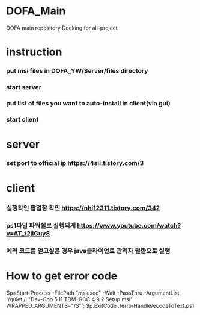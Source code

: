 # DOFA_Main
DOFA main repository
Docking for all-project

# instruction
### put msi files in DOFA_YW/Server/files directory
### start server
### put list of files you want to auto-install in client(via gui)
### start client

# server
### set port to official ip https://4sii.tistory.com/3

# client 
### 실행확인 팝업창 확인 https://nhj12311.tistory.com/342
### ps1파일 파워쉘로 실행되게 https://www.youtube.com/watch?v=AT_t2jiGuy8 
### 에러 코드를 얻고싶은 경우 java클라이언트 관리자 권한으로 실행


# How to get error code
$p=Start-Process -FilePath "msiexec" -Wait -PassThru -ArgumentList '/quiet /i "Dev-Cpp 5.11 TDM-GCC 4.9.2 Setup.msi" WRAPPED_ARGUMENTS="/S"'; $p.ExitCode
./errorHandle/ecodeToText.ps1